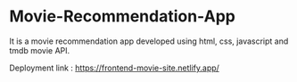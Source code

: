 # Movie-Recommendation-App
It is a movie recommendation app developed using html, css, javascript and tmdb movie API.

Deployment link : https://frontend-movie-site.netlify.app/
